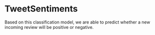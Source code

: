 # TweetSentiments

Based on this classification model, we are able to predict whether a new incoming review will be positive or negative.
